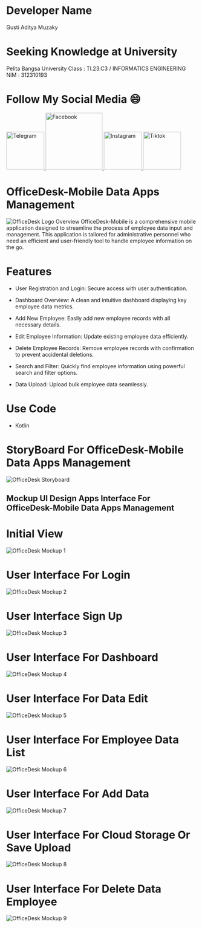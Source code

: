 # Developer Name
Gusti Aditya Muzaky
# Seeking Knowledge at University
Pelita Bangsa University
Class : TI.23.C3 / INFORMATICS ENGINEERING
NIM : 312310193
# Follow My Social Media 😄
<a href="https://t.me/GustyxPower">
  <img src="https://raw.githubusercontent.com/Gustyx-Power/OfficeDesk-MobileAppsManagement/main/telegram.png" alt="Telegram" width="100">
<a href="https://www.facebook.com/profile.php?id=100069495283818&mibextid=ZbWKwL">
  <img src="https://raw.githubusercontent.com/Gustyx-Power/OfficeDesk-MobileAppsManagement/main/facebook.png" alt="Facebook" width="150">
<a href="https://www.instagram.com/gustyxpower_/profilecard/?igsh=MXY0amVlYjRmNXhndQ==">
  <img src="https://raw.githubusercontent.com/Gustyx-Power/OfficeDesk-MobileAppsManagement/main/instagram.png" alt="Instagram" width="100">
<a href="https://www.tiktok.com/@gustyxpower?_t=8raYQcKfl2Y&_r=1">
  <img src="https://raw.githubusercontent.com/Gustyx-Power/OfficeDesk-MobileAppsManagement/main/tiktok.png" alt="Tiktok" width="100">
  </a>
  
# OfficeDesk-Mobile Data Apps Management
![OfficeDesk Logo](logo-officedesk.png)
Overview
OfficeDesk-Mobile is a comprehensive mobile application designed to streamline the process of employee data input and management. This application is tailored for administrative personnel who need an efficient and user-friendly tool to handle employee information on the go.
# Features
- User Registration and Login: Secure access with user authentication.

- Dashboard Overview: A clean and intuitive dashboard displaying key employee data metrics.

- Add New Employee: Easily add new employee records with all necessary details.

- Edit Employee Information: Update existing employee data efficiently.

- Delete Employee Records: Remove employee records with confirmation to prevent accidental deletions.

- Search and Filter: Quickly find employee information using powerful search and filter options.

- Data Upload: Upload bulk employee data seamlessly.
# Use Code
- Kotlin
# StoryBoard For OfficeDesk-Mobile Data Apps Management
![OfficeDesk Storyboard](image-storyboard-officedesk.jpg)


## Mockup UI Design Apps Interface For OfficeDesk-Mobile Data Apps Management

# Initial View
![OfficeDesk Mockup 1](Mockup/InitialView.jpg)
# User Interface For Login
![OfficeDesk Mockup 2](Mockup/HomeLogin.jpg)
# User Interface Sign Up
![OfficeDesk Mockup 3](Mockup/SignUP.jpg)
# User Interface For Dashboard
![OfficeDesk Mockup 4](Mockup/Dashboard.jpg)
# User Interface For Data Edit
![OfficeDesk Mockup 5](Mockup/DataEmployeeEdit.jpg)
# User Interface For Employee Data List
![OfficeDesk Mockup 6](Mockup/EmployeeDataList.jpg)
# User Interface For Add Data
![OfficeDesk Mockup 7](Mockup/AddData.jpg)
# User Interface For Cloud Storage Or Save Upload
![OfficeDesk Mockup 8](Mockup/UploadMenu.jpg)
# User Interface For Delete Data Employee
![OfficeDesk Mockup 9](Mockup/DeleteData.jpg)



